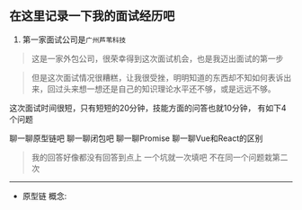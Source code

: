## 在这里记录一下我的面试经历吧

1. 第一家面试公司是`广州芦苇科技`

> 这是一家外包公司，很荣幸得到这次面试机会，也是我迈出面试的第一步

> 但是这次面试情况很糟糕，让我很受挫，明明知道的东西却不知如何表诉出来，回过头来想一想还是自己的知识理论水平还不够，或是远远不够。

  这次面试时间很短，只有短短的20分钟，技能方面的问答也就10分钟， 有如下4个问题

  聊一聊原型链吧
  聊一聊闭包吧
  聊一聊Promise
  聊一聊Vue和React的区别

> 我的回答好像都没有回答到点上  一个坑就一次填吧  不在同一个问题栽第二次

--------------------------------------------------------------------------------------------------

- 原型链
概念: 